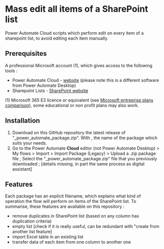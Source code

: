 # Mass edit all items of a SharePoint list
Power Automate Cloud scripts which perform edit on every item of a sharepoint list, to avoid editing each item manually.

## Prerequisites

A professional Microsoft account (1), which gives access to the following tools :

* Power Automate Cloud - [website](https://emea.flow.microsoft.com) (please note this is a different software from Power Automate Desktop)
* Sharepoint Lists - [SharePoint website](https://www.microsoft.com/microsoft-365/sharepoint/collaboration)

(1) Microsoft 365 E3 licence or equivalent (see [Microsoft entreprise plans comparison](https://www.microsoft.com/microsoft-365/compare-microsoft-365-enterprise-plans)), some educational or non profit plans may also work.

## Installation

1. Download on this GitHub repository the latest release of "<feature>_power_automate_package.zip". 
With <feature>, the name of the package which suits your needs.
2. Go to the Power Automate **Cloud** editor (not Power Automate Desktop) > My flows > Import > Import Package (Legacy) > Upload a .zip package file ;
Select the "<feature>_power_automate_package.zip" file that you previously downloaded ;
[details missing, in part the same process as digital assistant]
 
## Features

Each package has an explicit filename, which explains what kind of operation the flow will perform on items of the SharePoint list. To summarise, these features are available on this repository :

* remove duplicates in SharePoint list (based on any column has duplication criteria)
* empty list [check if it is really useful, can be redundant with "create from another list feature]
* import Excel table in an existing list
* transfer data of each item from one column to another one
